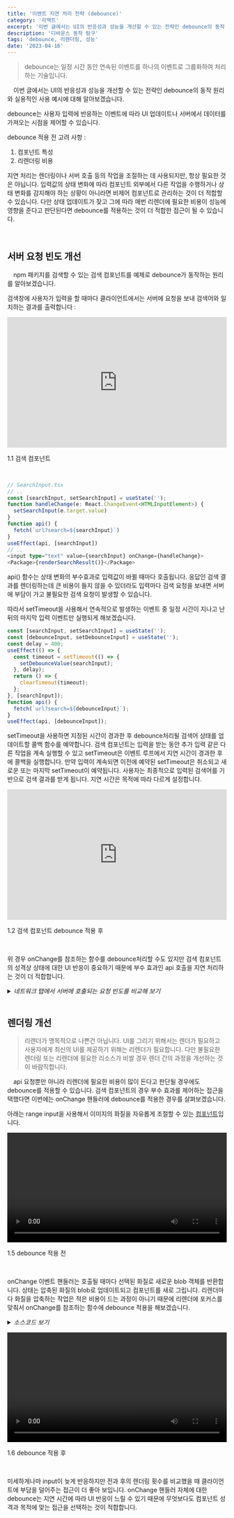 ```yaml
---
title: '이벤트 지연 처리 전략 (debounce)'
category: '리액트'
excerpt: '이번 글에서는 UI의 반응성과 성능을 개선할 수 있는 전략인 debounce의 동작 원리와 실용적인 사용 예시에 대해 알아보겠습니다.'
description: '디바운스 동작 탐구'
tags: 'debounce, 리렌더링, 성능'
date: '2023-04-16'
---
```


> debounce는 일정 시간 동안 연속된 이벤트를 하나의 이벤트로 그룹화하여 처리하는 기술입니다.

&emsp;이번 글에서는 UI의 반응성과 성능을 개선할 수 있는 전략인 debounce의 동작 원리와 실용적인 사용 예시에 대해 알아보겠습니다.

debounce는 사용자 입력에 반응하는 이벤트에 따라 UI 업데이트나 서버에서 데이터를 가져오는 시점을 제어할 수 있습니다.

debounce 적용 전 고려 사항 :

1. 컴포넌트 특성
2. 리렌더링 비용

지연 처리는 렌더링이나 서버 호출 등의 작업을 조절하는 데 사용되지만, 항상 필요한 것은 아닙니다. 입력값의 상태 변화에 따라 컴포넌트 외부에서 다른 작업을 수행하거나 상태 변화를 감지해야 하는 상황이 아니라면 비제어 컴포넌트로 관리하는 것이 더 적합할 수 있습니다. 다만 상태 업데이트가 잦고 그에 따라 매번 리렌더에 필요한 비용이 성능에 영향을 준다고 판단된다면 debounce를 적용하는 것이 더 적합한 접근이 될 수 있습니다.

</br>

## 서버 요청 빈도 개선

&emsp;npm 패키지를 검색할 수 있는 검색 컴포넌트를 예제로 debounce가 동작하는 원리를 알아보겠습니다.

검색창에 사용자가 입력을 할 때마다 클라이언트에서는 서버에 요청을 보내 검색어와 일치하는 결과를 출력합니다 :

<iframe height="300" style="width: 100%;" scrolling="no" title="before-debounce" src="https://codepen.io/moonkorea00/embed/MWPjYXY?default-tab=result&theme-id=light" frameborder="no" loading="lazy" allowtransparency="true" allowfullscreen="true">
</iframe>

<span>1.1 검색 컴포넌트</span>

<br>

```typescript
// SearchInput.tsx
// ..
const [searchInput, setSearchInput] = useState('');
function handleChange(e: React.ChangeEvent<HTMLInputElement>) {
  setSearchInput(e.target.value)
}
function api() {
  fetch(`url?search=${searchInput}`)
}
useEffect(api, [searchInput])
// ..
<input type="text" value={searchInput} onChange={handleChange}>
<Package>{renderSearchResult()}</Package>
```

api() 함수는 상태 변화의 부수효과로 입력값이 바뀔 때마다 호출됩니다. 응답인 검색 결과를 렌더링하는데 큰 비용이 들지 않을 수 있더라도 입력마다 검색 요청을 보내면 서버에 부담이 가고 불필요한 검색 요청이 발생할 수 있습니다.

따라서 setTimeout을 사용해서 연속적으로 발생하는 이벤트 중 일정 시간이 지나고 난 뒤의 마지막 입력 이벤트만 실행되게 해보겠습니다.

```javascript
const [searchInput, setSearchInput] = useState('');
const [debounceInput, setDebounceInput] = useState('');
const delay = 400;
useEffect(() => {
  const timeout = setTimeout(() => {
    setDebounceValue(searchInput);
  }, delay);
  return () => {
    clearTimeout(timeout);
  };
}, [searchInput]);
function api() {
  fetch(`url?search=${debounceInput}`);
}
useEffect(api, [debounceInput]);
```

setTimeout을 사용하면 지정된 시간이 경과한 후 debounce처리될 검색어 상태를 업데이트할 콜백 함수를 예약합니다. 검색 컴포넌트는 입력을 받는 동안 추가 입력 같은 다른 작업을 계속 실행할 수 있고 setTimeout은 이벤트 루프에서 지연 시간이 경과한 후에 콜백을 실행합니다. 만약 입력이 계속되면 이전에 예약된 setTimeout은 취소되고 새로운 또는 마지막 setTimeout이 예약됩니다. 사용자는 최종적으로 입력된 검색어를 기반으로 검색 결과를 받게 됩니다. 지연 시간은 목적에 따라 다르게 설정합니다.

<iframe height="300" style="width: 100%;" scrolling="no" title="debounce" src="https://codepen.io/moonkorea00/embed/dygXxKZ?default-tab=result&theme-id=light" frameborder="no" loading="lazy" allowtransparency="true" allowfullscreen="true">
</iframe>

<span>1.2 검색 컴포넌트 debounce 적용 후</span>

<br>

위 경우 onChange를 참조하는 함수를 debounce처리할 수도 있지만 검색 컴포넌트의 성격상 상태에 대한 UI 반응이 중요하기 때문에 부수 효과인 api 호출을 지연 처리하는 것이 더 적합합니다.

<details><summary><i>네트워크 탭에서 서버에 호출되는 요청 빈도를 비교해 보기</i></summary>

<video url="/assets/markdown-image/React-이벤트-지연-처리-전략/api-before-debounce.webm" width="100%" height="auto"></video>

<span>1.3 검색창 debounce 적용 전</span>

<video url="/assets/markdown-image/React-이벤트-지연-처리-전략/api-after-debounce.webm" width="100%" height="auto"></video>

<span>1.4 검색창 debounce 적용 후</span>

</details>

</br>

## 렌더링 개선

> 리렌더가 맹목적으로 나쁜건 아닙니다. UI를 그리기 위해서는 렌더가 필요하고 사용자에게 최신의 UI를 제공하기 위해는 리렌더가 필요합니다. 다만 불필요한 렌더링 또는 리렌더에 필요한 리소스가 비쌀 경우 렌더 간의 과정을 개선하는 것이 바람직합니다.

&emsp;api 요청뿐만 아니라 리렌더에 필요한 비용이 많이 든다고 판단될 경우에도 debounce를 적용할 수 있습니다. 검색 컴포넌트의 경우 부수 효과를 제어하는 접근을 택했다면 이번에는 onChange 핸들러에 debounce를 적용한 경우를 살펴보겠습니다.

아래는 range input을 사용해서 이미지의 화질을 자유롭게 조절할 수 있는 <a href="https://www.haduri-zzal.com/" target="_blank">컴포넌트</a>입니다.

<video url="/assets/markdown-image/React-이벤트-지연-처리-전략/haduri-before-debounce.webm" width="100%" height="auto"></video>

<span>1.5 debounce 적용 전</span>

<br>

onChange 이벤트 핸들러는 호출될 때마다 선택된 화질로 새로운 blob 객체를 반환합니다. 상태는 압축된 화질의 blob로 업데이트되고 컴포넌트를 새로 그립니다. 리렌더마다 화질을 압축하는 작업은 적은 비용이 드는 과정이 아니기 때문에 리렌더에 포커스를 맞춰서 onChange를 참조하는 함수에 debounce 적용을 해보겠습니다.

<details><summary><i>소스코드 보기</i></summary>

```typescript
function useDebounceChange(
  onChange: (value: number) => void,
  initialValue: number,
  delay: number = 15
) {
  const [debouncedValue, setDebouncedValue] = useState<number>(initialValue);
  useEffect(() => {
    const timeout = setTimeout(() => {
      onChange(debouncedValue);
    }, delay);
    return () => clearTimeout(timeout);
  }, [debouncedValue]);
  const handleDebounceChange = (e: ChangeEvent<HTMLInputElement>) => {
    setDebouncedValue(Number(e.target.value));
  };
  return handleDebounceChange;
}
// Range.tsx
function Range(props) {
  const { ... } = props
  const handleDebounceChange = useDebounceChange(handleChange, value);
    return (
      <input
        type="range"
        min={min}
        max={max}
        step={step}
        value={value}
        onChange={handleDebounceChange}
      />
    );
  }
```

</details>

<video url="/assets/markdown-image/React-이벤트-지연-처리-전략/haduri-after-debounce.webm" width="100%" height="auto"></video>

<span>1.6 debounce 적용 후</span>

<br>

미세하게나마 input이 늦게 반응하지만 전과 후의 렌더링 횟수를 비교했을 때 클라이언트에 부담을 덜어주는 접근이 더 좋아 보입니다. onChange 핸들러 자체에 대한 debounce는 지연 시간에 따라 UI 반응이 느릴 수 있기 때문에 무엇보다도 컴포넌트 성격과 목적에 맞는 접근을 선택하는 것이 적합합니다.